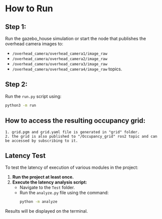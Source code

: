 # How to Run

## Step 1:
  Run the gazebo_house simulation or start the node that publishes the overhead camera images to:
  - `/overhead_camera/overhead_camera1/image_raw`
  - `/overhead_camera/overhead_camera2/image_raw`
  - `/overhead_camera/overhead_camera3/image_raw`
  - `/overhead_camera/overhead_camera4/image_raw` topics.

## Step 2:
  Run the `run.py` script using:
  ```sh
  python3 -m run
  ```

## How to access the resulting occupancy grid:
    1. grid.pgm and grid.yaml file is generated in "grid" folder.
    2. the grid is also published to "/Occupancy_grid" ros2 topic and can be accessed by subscribing to it.

## Latency Test

To test the latency of execution of various modules in the project:

1. **Run the project at least once.**
2. **Execute the latency analysis script:**
   - Navigate to the `Test` folder.
   - Run the `analyze.py` file using the command:
     ```bash
     python -m analyze
     ```

Results will be displayed on the terminal.
